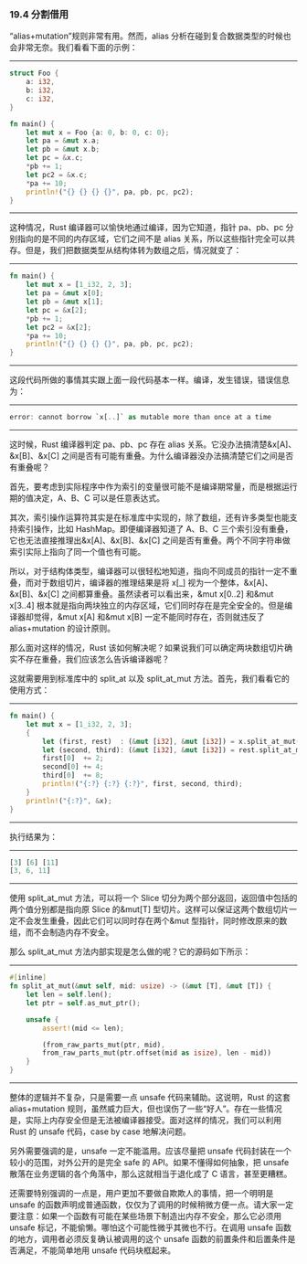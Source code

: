 ### 19.4 分割借用

“alias+mutation”规则非常有用。然而，alias 分析在碰到复合数据类型的时候也会非常无奈。我们看看下面的示例：

---

```rust
struct Foo {
    a: i32,
    b: i32,
    c: i32,
}

fn main() {
    let mut x = Foo {a: 0, b: 0, c: 0};
    let pa = &mut x.a;
    let pb = &mut x.b;
    let pc = &x.c;
    *pb += 1;
    let pc2 = &x.c;
    *pa += 10;
    println!("{} {} {} {}", pa, pb, pc, pc2);
}
```

---

这种情况，Rust 编译器可以愉快地通过编译，因为它知道，指针 pa、pb、pc 分别指向的是不同的内存区域，它们之间不是 alias 关系，所以这些指针完全可以共存。但是，我们把数据类型从结构体转为数组之后，情况就变了：

---

```rust
fn main() {
    let mut x = [1_i32, 2, 3];
    let pa = &mut x[0];
    let pb = &mut x[1];
    let pc = &x[2];
    *pb += 1;
    let pc2 = &x[2];
    *pa += 10;
    println!("{} {} {} {}", pa, pb, pc, pc2);
}
```

---

这段代码所做的事情其实跟上面一段代码基本一样。编译，发生错误，错误信息为：

---

```rust
error: cannot borrow `x[..]` as mutable more than once at a time
```

---

这时候，Rust 编译器判定 pa、pb、pc 存在 alias 关系。它没办法搞清楚&x\[A\]、&x\[B\]、&x\[C\] 之间是否有可能有重叠。为什么编译器没办法搞清楚它们之间是否有重叠呢？

首先，要考虑到实际程序中作为索引的变量很可能不是编译期常量，而是根据运行期的值决定，A、B、C 可以是任意表达式。

其次，索引操作运算符其实是在标准库中实现的，除了数组，还有许多类型也能支持索引操作，比如 HashMap。即便编译器知道了 A、B、C 三个索引没有重叠，它也无法直接推理出&x\[A\]、&x\[B\]、&x\[C\] 之间是否有重叠。两个不同字符串做索引实际上指向了同一个值也有可能。

所以，对于结构体类型，编译器可以很轻松地知道，指向不同成员的指针一定不重叠，而对于数组切片，编译器的推理结果是将 x\[\_\] 视为一个整体，&x\[A\]、&x\[B\]、&x\[C\] 之间都算重叠。虽然读者可以看出来，&mut x\[0..2\] 和&mut x\[3..4\] 根本就是指向两块独立的内存区域，它们同时存在是完全安全的。但是编译器却觉得，&mut x\[A\] 和&mut x\[B\] 一定不能同时存在，否则就违反了 alias+mutation 的设计原则。

那么面对这样的情况，Rust 该如何解决呢？如果说我们可以确定两块数组切片确实不存在重叠，我们应该怎么告诉编译器呢？

这就需要用到标准库中的 split\_at 以及 split\_at\_mut 方法。首先，我们看看它的使用方式：

---

```rust
fn main() {
    let mut x = [1_i32, 2, 3];
    {
        let (first, rest)  : (&mut [i32], &mut [i32]) = x.split_at_mut(1);
        let (second, third): (&mut [i32], &mut [i32]) = rest.split_at_mut(1);
        first[0]  += 2;
        second[0] += 4;
        third[0]  += 8;
        println!("{:?} {:?} {:?}", first, second, third);
    }
    println!("{:?}", &x);
}
```

---

执行结果为：

---

```rust
[3] [6] [11]
[3, 6, 11]
```

---

使用 split\_at\_mut 方法，可以将一个 Slice 切分为两个部分返回，返回值中包括的两个值分别都是指向原 Slice 的&mut\[T\] 型切片。这样可以保证这两个数组切片一定不会发生重叠，因此它们可以同时存在两个&mut 型指针，同时修改原来的数组，而不会制造内存不安全。

那么 split\_at\_mut 方法内部实现是怎么做的呢？它的源码如下所示：

---

```rust
#[inline]
fn split_at_mut(&mut self, mid: usize) -> (&mut [T], &mut [T]) {
    let len = self.len();
    let ptr = self.as_mut_ptr();

    unsafe {
        assert!(mid <= len);

        (from_raw_parts_mut(ptr, mid),
        from_raw_parts_mut(ptr.offset(mid as isize), len - mid))
    }
}
```

---

整体的逻辑并不复杂，只是需要一点 unsafe 代码来辅助。这说明，Rust 的这套 alias+mutation 规则，虽然威力巨大，但也误伤了一些“好人”。存在一些情况是，实际上内存安全但是无法被编译器接受。面对这样的情况，我们可以利用 Rust 的 unsafe 代码，case by case 地解决问题。

另外需要强调的是，unsafe 一定不能滥用。应该尽量把 unsafe 代码封装在一个较小的范围，对外公开的是完全 safe 的 API。如果不懂得如何抽象，把 unsafe 散落在业务逻辑的各个角落中，那么这就相当于退化成了 C 语言，甚至更糟糕。

还需要特别强调的一点是，用户更加不要做自欺欺人的事情，把一个明明是 unsafe 的函数声明成普通函数，仅仅为了调用的时候稍微方便一点。请大家一定要注意：如果一个函数有可能在某些场景下制造出内存不安全，那么它必须用 unsafe 标记，不能偷懒。哪怕这个可能性微乎其微也不行。在调用 unsafe 函数的地方，调用者必须反复确认被调用的这个 unsafe 函数的前置条件和后置条件是否满足，不能简单地用 unsafe 代码块框起来。
